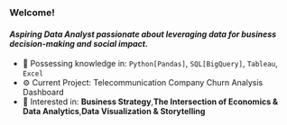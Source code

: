 ### Welcome!

#### *Aspiring Data Analyst passionate about leveraging data for business decision-making and social impact.*

- 🧠 Possessing knowledge in: `Python[Pandas]`, `SQL[BigQuery]`, `Tableau`, `Excel`
- ⚙️ Current Project: Telecommunication Company Churn Analysis Dashboard
- 💬 Interested in: **Business Strategy**,**The Intersection of Economics & Data Analytics**,**Data Visualization & Storytelling**
